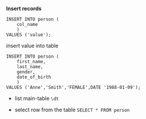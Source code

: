 **Insert records**

	INSERT INTO person (
		col_name
		)
	VALUES ('value');

insert value into table

	INSERT INTO person (
		first_name,
		last_name,
		gender,
		date_of_birth
		)
	VALUES ('Anne','Smith','FEMALE',DATE '1988-01-09');

- list main-table `\dt`

- select row from the table `SELECT * FROM person`
